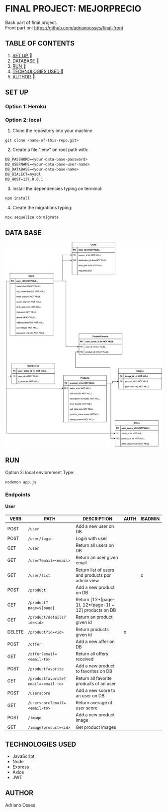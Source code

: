 # FINAL PROJECT: MEJORPRECIO
Back part of final project. <br>
Front part on: https://github.com/adrianoosses/final-front
## TABLE OF CONTENTS
1. [ SET UP ](#set-up) :rocket:
2. [ DATABASE ](#db) :rocket:
3. [ RUN ](#run) :rocket:
4. [ TECHNOLOGIES USED ](#tech) :rocket:
5. [ AUTHOR ](#author) :rocket:

<a name="set-up"></a>
## SET UP
<a name="db"></a>
### Option 1: Heroku
### Option 2: local
1. Clone the repository into your machine 
```
git clone <name-of-this-repo.git>
```
2. Create a file ".env" on root path with:
```
DB_PASSWORD=<your-data-base-password>
DB_USERNAME=<your-data-base-user-name>
DB_DATABASE=<your-data-base-name>
DB_DIALECT=mysql
DB_HOST=127.0.0.1
```
3. Install the dependencies typing on terminal:
```
npm install
```

4. Create the migrations typing:
```
npx sequelize db:migrate
```
## DATA BASE
![Database](images/diagram11.svg)
<a name="run"></a>
## RUN
Option 2: local enviorement
Type:
```
nodemon app.js
```

### Endpoints
#### User
| VERB| PATH|DESCRIPTION|AUTH|ISADMIN|
| ----- | ---- | ---- | ---- | ---- |
| POST | ```/user``` | Add a new user on DB |  |  |
| POST | ```/user/login``` | Login with user |  |  |
| GET | ```/user``` | Return all users on DB |  |  |
| GET | ```/user?email=<email>```| Return an user given email |  |  |
| GET | ```/user/list``` | Return list of users and products por admin view |  | x |
| POST | ```/product``` | Add a new product on DB |  |  |
| GET | ```/product?page=${page}``` | Return [12*(page-1), 12*(page-1) + 12] products on DB |  |  |
| GET | ```/product/details?id=<id>```| Return an product given id |  |  |
| DELETE | ```/product?id=<id>``` | Return products given id | x |  |
| POST | ```/offer``` | Add a new offer on DB |  |  |
| GET | ```/offer?email=<email-to>``` | Return all offers received |  |  |
| POST | ```/productfavorite``` | Add a new product to favorites on DB |  |  |
| GET | ```/productfavorite?email=<email-to>``` | Return all favorite products of an user |  |  |
| POST | ```/userscore``` | Add a new score to an user on DB |  |  |
| GET | ```/userscore?email=<email-to>``` | Return average of user score |  |  |
| POST | ```/image``` | Add a new product image |  |  |
| GET | ```/image?product=<id>``` | Get product images |  |  |



<a name="tech"></a>
## TECHNOLOGIES USED
- JavaScript
- Node
- Express
- Axios
- JWT

<a name="author"></a>
## AUTHOR
Adriano Osses